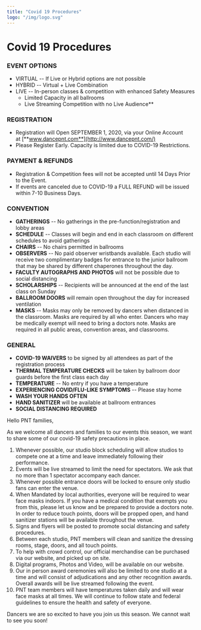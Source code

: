 ```yaml
---
title: "Covid 19 Procedures"
logo: "/img/logo.svg"
---
```

# Covid 19 Procedures
### EVENT OPTIONS
-   VIRTUAL -- If Live or Hybrid options are not possible
-   HYBRID -- Virtual + Live Combination
-   LIVE -- In-person classes & competition with enhanced Safety Measures
    -   Limited Capacity in all ballrooms
    -   Live Streaming Competition with no Live Audience**

### REGISTRATION

-   Registration will Open SEPTEMBER 1, 2020, via your Online Account at [**www.dancepnt.com**](http://www.dancepnt.com/)
-   Please Register Early. Capacity is limited due to COVID-19 Restrictions.

### PAYMENT & REFUNDS

-   Registration & Competition fees will not be accepted until 14 Days Prior to the Event.
-   If events are canceled due to COVID-19 a FULL REFUND will be issued within 7-10 Business Days.



### CONVENTION

-   **GATHERINGS** -- No gatherings in the pre-function/registration and lobby areas
-   **SCHEDULE** -- Classes will begin and end in each classroom on different schedules to avoid gatherings
-   **CHAIRS** -- No chairs permitted in ballrooms
-   **OBSERVERS** -- No paid observer wristbands available. Each studio will receive two complimentary badges for entrance to the junior ballroom that may be shared by different chaperones throughout the day.
-   **FACULTY AUTOGRAPHS AND PHOTOS** will not be possible due to social distancing
-   **SCHOLARSHIPS** -- Recipients will be announced at the end of the last class on Sunday
-   **BALLROOM DOORS** will remain open throughout the day for increased ventilation
-   **MASKS** -- Masks may only be removed by dancers when distanced in the classroom. Masks are required by all who enter. Dancers who may be medically exempt will need to bring a doctors note. Masks are required in all public areas, convention areas, and classrooms.

### GENERAL

-   **COVID-19 WAIVERS** to be signed by all attendees as part of the registration process
-   **THERMAL TEMPERATURE CHECKS** will be taken by ballroom door guards before the first class each day
-   **TEMPERATURE** -- No entry if you have a temperature
-   **EXPERIENCING COVID/FLU-LIKE SYMPTOMS** -- Please stay home
-   **WASH YOUR HANDS OFTEN**
-   **HAND SANITIZER** will be available at ballroom entrances
-   **SOCIAL DISTANCING REQUIRED**

Hello PNT families, 

As we welcome all dancers and families to our events this season, we want to share some of our covid-19 safety precautions in place.

1.  Whenever possible, our studio block scheduling will allow studios to compete one at a time and leave immediately following their performance. 
2.  Events will be live streamed to limit the need for spectators. We ask that no more than 1 spectator accompany each dancer. 
3.  Whenever possible entrance doors will be locked to ensure only studio fans can enter the venue. 
4.  When Mandated by local authorities, everyone will be required to wear face masks indoors. If you have a medical condition that exempts you from this, please let us know and be prepared to provide a doctors note. In order to reduce touch points, doors will be propped open, and hand sanitizer stations will be available throughout the venue. 
5.  Signs and flyers will be posted to promote social distancing and safety procedures. 
6.  Between each studio, PNT members will clean and sanitize the dressing rooms, stage, doors, and all touch points. 
7.  To help with crowd control, our official merchandise can be purchased via our website, and picked up on site. 
8.  Digital programs, Photos and Video, will be available on our website. 
9.  Our in person award ceremonies will also be limited to one studio at a time and will consist of adjudications and any other recognition awards. Overall awards will be live streamed following the event. 
10. PNT team members will have temperatures taken daily and will wear face masks at all times. We will continue to follow state and federal guidelines to ensure the health and safety of everyone.

Dancers we are so excited to have you join us this season. We cannot wait to see you soon!